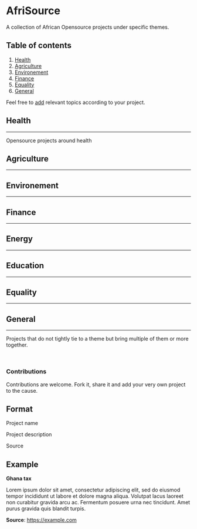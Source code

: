 # AfriSource
A collection of African Opensource projects under specific themes.


## Table of contents

1. [Health](#health)
2. [Agriculture](#agriculture)
3. [Environement](#environment)
4. [Finance](#finance)
5. [Equality](#equality)
6. [General](#general)

Feel free to [add](#contributions) relevant topics according to your project. 

## Health
---

 Opensource projects around health

## Agriculture
---

## Environement
---

## Finance
---

## Energy
---

## Education
---

## Equality
---

## General
---
Projects that do not tightly tie to a theme but bring multiple of them or more together.


<br/>

### **Contributions**

Contributions are welcome. Fork it, share it and add your very own project to the cause.

**Format**
--

Project name

Project description

Source

**Example**
--

**Ghana tax**

Lorem ipsum dolor sit amet, consectetur adipiscing elit, sed do eiusmod tempor incididunt ut labore et dolore magna aliqua. Volutpat lacus laoreet non curabitur gravida arcu ac. Fermentum posuere urna nec tincidunt. Amet purus gravida quis blandit turpis.

**Source**: https://example.com